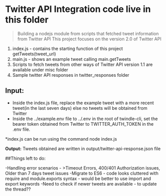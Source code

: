 # Twitter API Integration code live in this folder

> Building a nodejs module from scripts that fetched tweet information from Twitter API
> This project focuses on the version 2.0 of Twitter API

1. index.js - contains the starting function of this project getTweets(tweet_url)
2. main.js - shows an example tweet calling main.getTweets
3. Scripts to fetch tweets from other ways of Twitter API version 1.1 are available under misc folder
4. Sample twitter API responses in twitter_responses folder

## Input:

-   Inside the index.js file, replace the example tweet with a more recent tweet(in the last seven days) else no tweets will be obtained from Twitter
-   Inside the ../example.env file to ../.env in the root of twindle-cli, set the bearer token obtained from Twitter to TWITTER_AUTH_TOKEN in the .env file.

\*index.js can be run using the command
node index.js

**Output:**
Tweets obtained are written in output/twitter-api-response.json file

##Things left to do:

-Handling error scenarios - >Timeout Errors, 400/401 Authorization issues, Older than 7 days tweet issues
-Migrate to ES6 - code looks cluttered with require and module.exports syntax - would be better to use import and export keywords
-Need to check if newer tweets are available - to update the thread??
